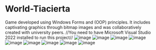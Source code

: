# World-Tiacierta
Game developed using Windows Forms and (OOP) principles. It includes captivating graphics through bitmap images and was collaboratively created with university peers.
//You need to have Microsoft Visual Studio 2022 installed to run this project//
![image](https://github.com/Thealaskage/World-Tiacierta/assets/91036361/e797bd51-cc40-4da0-9cbf-f8eababf2e25)
![image](https://github.com/Thealaskage/World-Tiacierta/assets/91036361/1f62323a-7b80-4cc5-9acc-0d82b469e6db)
![image](https://github.com/Thealaskage/World-Tiacierta/assets/91036361/a4f68456-48a7-499c-9c9c-c37c30cb7064)
![image](https://github.com/Thealaskage/World-Tiacierta/assets/91036361/894ffbc8-7f85-4bd7-be4d-d330ba763800)
![image](https://github.com/Thealaskage/World-Tiacierta/assets/91036361/68fa9773-ceaf-46c0-bf7f-133287c346ff)
![image](https://github.com/Thealaskage/World-Tiacierta/assets/91036361/0003ea1d-426d-43f9-8ea8-254d08e44571)
![image](https://github.com/Thealaskage/World-Tiacierta/assets/91036361/bf75b4db-9d4b-4e3b-971d-522c6969b0fd)
![image](https://github.com/Thealaskage/World-Tiacierta/assets/91036361/0344778d-711c-4fc8-95b7-bf609b1375ce)
![image](https://github.com/Thealaskage/World-Tiacierta/assets/91036361/3a9ca107-845f-4db8-948b-0d9121859ef1)
